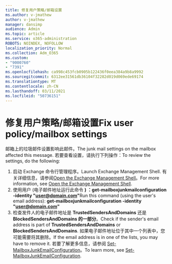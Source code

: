 ```yaml
---
title: 修复用户策略/邮箱设置
ms.author: v-jmathew
author: v-jmathew
manager: dansimp
audience: Admin
ms.topic: article
ms.service: o365-administration
ROBOTS: NOINDEX, NOFOLLOW
localization_priority: Normal
ms.collection: Adm_O365
ms.custom:
- "9000760"
- "7391"
ms.openlocfilehash: ca998c453fcb0905b122436f0eea384a9b8a9992
ms.sourcegitcommit: 6312ee31561db36104f32282d019d069ede69174
ms.translationtype: MT
ms.contentlocale: zh-CN
ms.lasthandoff: 03/11/2021
ms.locfileid: "50736151"
---
```

# <a name="fix-user-policymailbox-settings"></a><span data-ttu-id="63273-102">修复用户策略/邮箱设置</span><span class="sxs-lookup"><span data-stu-id="63273-102">Fix user policy/mailbox settings</span></span>

<span data-ttu-id="63273-103">邮箱上的垃圾邮件设置影响此邮件。</span><span class="sxs-lookup"><span data-stu-id="63273-103">The junk mail settings on the mailbox affected this message.</span></span> <span data-ttu-id="63273-104">若要查看设置，请执行下列操作：</span><span class="sxs-lookup"><span data-stu-id="63273-104">To review the settings, do the following:</span></span>

1. <span data-ttu-id="63273-105">启动 Exchange 命令行管理程序。</span><span class="sxs-lookup"><span data-stu-id="63273-105">Launch Exchange Management Shell.</span></span> <span data-ttu-id="63273-106">有关详细信息，请参阅[Open the Exchange Management Shell](https://go.microsoft.com/fwlink/?linkid=2101432)。</span><span class="sxs-lookup"><span data-stu-id="63273-106">For more information, see [Open the Exchange Management Shell](https://go.microsoft.com/fwlink/?linkid=2101432).</span></span>
2. <span data-ttu-id="63273-107">使用用户 (电子邮件地址运行此命令  **) ：get-mailboxjunkmailconfiguration -identity "user@domain.com"**</span><span class="sxs-lookup"><span data-stu-id="63273-107">Run this command (using the user's email address):  **get-mailboxjunkmailconfiguration -identity "user@domain.com"**</span></span>
3. <span data-ttu-id="63273-108">检查发件人的电子邮件地址是 **TrustedSendersAndDomains** 还是 **BlockedSendersAndDomains 的一部分**。</span><span class="sxs-lookup"><span data-stu-id="63273-108">Check if the sender's email address is part of **TrustedSendersAndDomains** or **BlockedSendersAndDomains**.</span></span> <span data-ttu-id="63273-109">如果电子邮件地址位于其中一个列表中，您可能需要将其删除。</span><span class="sxs-lookup"><span data-stu-id="63273-109">If the email address is in one of the lists, you may have to remove it.</span></span> <span data-ttu-id="63273-110">若要了解更多信息，请参阅 [Set-MailboxJunkEmailConfiguration](https://go.microsoft.com/fwlink/?linkid=2101047)。</span><span class="sxs-lookup"><span data-stu-id="63273-110">To learn more, see [Set-MailboxJunkEmailConfiguration](https://go.microsoft.com/fwlink/?linkid=2101047).</span></span>
